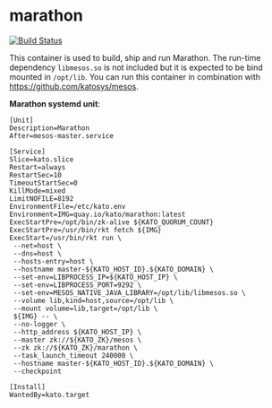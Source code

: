 # marathon

[![Build Status](https://travis-ci.org/katosys/marathon.svg?branch=master)](https://travis-ci.org/katosys/marathon)

This container is used to build, ship and run Marathon. The run-time dependency `libmesos.so` is not included but it is expected to be bind mounted in `/opt/lib`. You can run this container in combination with https://github.com/katosys/mesos.

**Marathon systemd unit**:
```
[Unit]
Description=Marathon
After=mesos-master.service

[Service]
Slice=kato.slice
Restart=always
RestartSec=10
TimeoutStartSec=0
KillMode=mixed
LimitNOFILE=8192
EnvironmentFile=/etc/kato.env
Environment=IMG=quay.io/kato/marathon:latest
ExecStartPre=/opt/bin/zk-alive ${KATO_QUORUM_COUNT}
ExecStartPre=/usr/bin/rkt fetch ${IMG}
ExecStart=/usr/bin/rkt run \
 --net=host \
 --dns=host \
 --hosts-entry=host \
 --hostname master-${KATO_HOST_ID}.${KATO_DOMAIN} \
 --set-env=LIBPROCESS_IP=${KATO_HOST_IP} \
 --set-env=LIBPROCESS_PORT=9292 \
 --set-env=MESOS_NATIVE_JAVA_LIBRARY=/opt/lib/libmesos.so \
 --volume lib,kind=host,source=/opt/lib \
 --mount volume=lib,target=/opt/lib \
 ${IMG} -- \
 --no-logger \
 --http_address ${KATO_HOST_IP} \
 --master zk://${KATO_ZK}/mesos \
 --zk zk://${KATO_ZK}/marathon \
 --task_launch_timeout 240000 \
 --hostname master-${KATO_HOST_ID}.${KATO_DOMAIN} \
 --checkpoint

[Install]
WantedBy=kato.target
```

